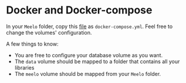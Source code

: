 # Docker and Docker-compose

In your `Meelo` folder, copy this [file](https://raw.githubusercontent.com/Arthi-chaud/Meelo/master/docker-compose.prod.yml) as `docker-compose.yml`. Feel free to change the volumes' configuration.

A few things to know:

- You are free to configure your database volume as you want.
- The `data` volume should be mapped to a folder that contains all your libraries
- The `meelo` volume should be mapped from your `Meelo` folder.
